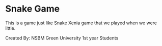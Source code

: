 # Snake Game
 This is a game just like Snake Xenia game that we played when we were little.
 
 
 Created By: NSBM Green University 1st year Students
